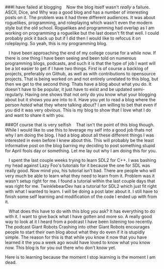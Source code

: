 ###I have failed at blogging
&nbsp;&nbsp;&nbsp;Now the blog itself wasn't *really* a failure. ASCII, Dice, and Why was a good blog and has a number of interesting posts on it.
The problem was it had three different audiences.
It was about roguelikes, programming, and roleplaying which wasn't even the modern style but the old school.
Roguelikes and programming had overlap as I am working on programming a roguelike but the last doesn't fit that well.
I could probably pick it back up but if I did then I would like to refocus it on roleplaying.
So yeah, this is my programming blog.

&nbsp;&nbsp;&nbsp;I have been approaching the end of my college course for a while now. 
If there is one thing I have been seeing and been told on numerous programming blogs, podcasts, and such it is that the type of job I want will be a lot easier to get if I have two things. 
First is of course a backlog of projects, preferably on Github, as well as with contributions to opensource projects. 
That is being worked on and not entirely unrelated to this blog, but then we get to the second thing. 
Thats have a blog about what you do. It doesn't have to be popular, it just have to exist and be updated semi-regularly. Having one shows that not only do you know what your blogging about but it shows you are into to it. 
Have you yet to read a blog where the person *hated* what they where talking about? 
I am willing to bet that even if you did it was very obvious. 
This is my blog to show that I love what I do and want to share it with you.

###Of course that is very selfish
&nbsp;&nbsp;&nbsp;That isn't the point of this blog though. 
While I would like to use this to leverage my self into a good job thats not why I am doing the blog. 
I had a blog about all these different things I was interested in even before I knew about this. 
This will probably be the least informative post on the blog barring my deciding to post something stupid for April fools day or something. 
Let me lay out why I am doing this for you.

&nbsp;&nbsp;&nbsp;I spent the last couple weeks trying to learn SDL2 for C++. 
I was bashing my head against Lazy Foo's tutorials for it because the one for SDL was really good. 
Now mind you, his tutorial isn't bad. 
There are people who will very much be able to learn what they need to learn from it. 
Problem was it wasn't setup right for me. 
I found a tutorial within the last couple days that was right for me. 
TwinklebearDev has a tutorial for SDL2 which just fit right with what I wanted to learn. 
I will be doing a post later about it. 
I still have to finish some self learning and modification of the code I ended up with from it.

&nbsp;&nbsp;&nbsp;What does this have to do with this blog you ask? 
It has everything to do with it. 
I want to give back what I have gotten and more so. 
A really good way to look at it I heard from a podcast I have been listening too recently. 
The podcast Giant Robots Crashing into other Giant Robots encourages people to start their own blog about what they do even if it is stupidly simple. 
The reason for this is that while you know it now that you have learned it the you a week ago would have loved to know what you know now. 
This blog is for you out there who don't know yet.

Here is to learning because the moment I stop learning is the moment I am dead.